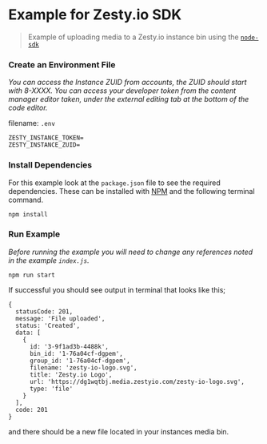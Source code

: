 # Example for Zesty.io SDK

> Example of uploading media to a Zesty.io instance bin using the [`node-sdk`](https://github.com/zesty-io/node-sdk)


### Create an Environment File
*You can access the Instance ZUID from accounts, the ZUID should start with 8-XXXX. You can access your developer token from the content manager editor taken, under the external editing tab at the bottom of the code editor.*

filename: `.env`
```
ZESTY_INSTANCE_TOKEN=
ZESTY_INSTANCE_ZUID=
```

### Install Dependencies

For this example look at the `package.json` file to see the required dependencies. These can be installed with [NPM](https://www.npmjs.com/get-npm) and the following terminal command.

```
npm install
```

### Run Example

*Before running the example you will need to change any references noted in the example `index.js`.*
```
npm run start
```

If successful you should see output in terminal that looks like this;
```
{
  statusCode: 201,
  message: 'File uploaded',
  status: 'Created',
  data: [
    {
      id: '3-9f1ad3b-4488k',
      bin_id: '1-76a04cf-dgpem',
      group_id: '1-76a04cf-dgpem',
      filename: 'zesty-io-logo.svg',
      title: 'Zesty.io Logo',
      url: 'https://dg1wqtbj.media.zestyio.com/zesty-io-logo.svg',
      type: 'file'
    }
  ],
  code: 201
}
```

and there should be a new file located in your instances media bin.